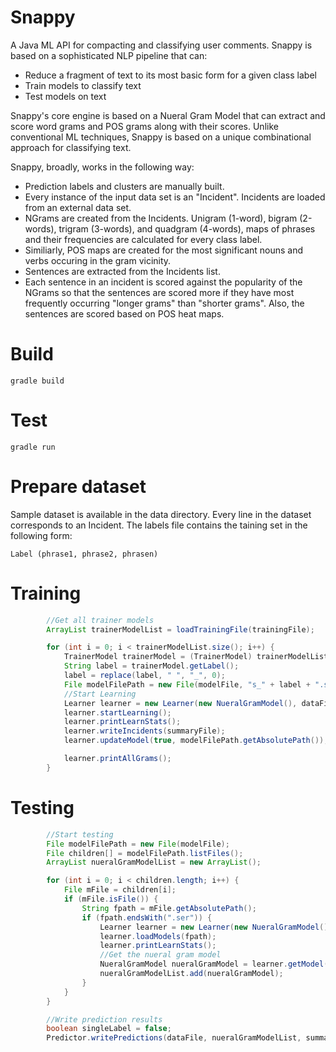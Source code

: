 # Snappy
A Java ML API for compacting and classifying user comments. Snappy is based on a sophisticated NLP pipeline that can:

* Reduce a fragment of text to its most basic form for a given class label
* Train models to classify text
* Test models on text

Snappy's core engine is based on a Nueral Gram Model that can extract and score word grams and POS grams along with their scores. Unlike conventional ML techniques, Snappy is based on a unique combinational approach for classifying text. 

Snappy, broadly, works in the following way:

* Prediction labels and clusters are manually built.
* Every instance of the input data set is an "Incident". Incidents are loaded from an external data set.
* NGrams are created from the Incidents. Unigram (1-word), bigram (2-words), trigram (3-words), and quadgram (4-words),  maps of phrases and their frequencies are calculated for every class label.
* Similiarly, POS maps are created for the most significant nouns and verbs occuring in the gram vicinity.
* Sentences are extracted from the Incidents list.
* Each sentence in an incident is scored against the popularity of the NGrams so that the sentences are scored more if they have most frequently occurring "longer grams" than "shorter grams". Also, the sentences are scored based on POS heat maps.

# Build

```
gradle build
```

# Test

```
gradle run
```

# Prepare dataset
Sample dataset is available in the data directory. Every line in the dataset corresponds to an Incident. The labels file contains the taining set in the following form:

```
Label (phrase1, phrase2, phrasen)
```

# Training 

```java
        //Get all trainer models
        ArrayList trainerModelList = loadTrainingFile(trainingFile);

        for (int i = 0; i < trainerModelList.size(); i++) {
            TrainerModel trainerModel = (TrainerModel) trainerModelList.get(i);
            String label = trainerModel.getLabel();
            label = replace(label, " ", "_", 0);
            File modelFilePath = new File(modelFile, "s_" + label + ".ser");
            //Start Learning
            Learner learner = new Learner(new NueralGramModel(), dataFile, trainerModel, processOnly);
            learner.startLearning();
            learner.printLearnStats();
            learner.writeIncidents(summaryFile);
            learner.updateModel(true, modelFilePath.getAbsolutePath());

            learner.printAllGrams();
        }
```

# Testing

```java
        //Start testing
        File modelFilePath = new File(modelFile);
        File children[] = modelFilePath.listFiles();
        ArrayList nueralGramModelList = new ArrayList();

        for (int i = 0; i < children.length; i++) {
            File mFile = children[i];
            if (mFile.isFile()) {
                String fpath = mFile.getAbsolutePath();
                if (fpath.endsWith(".ser")) {
                    Learner learner = new Learner(new NueralGramModel(), null, null, processOnly);
                    learner.loadModels(fpath);
                    learner.printLearnStats();
                    //Get the nueral gram model
                    NueralGramModel nueralGramModel = learner.getModel();
                    nueralGramModelList.add(nueralGramModel);
                }
            }
        }

        //Write prediction results
        boolean singleLabel = false;
        Predictor.writePredictions(dataFile, nueralGramModelList, summaryFile, processOnly, threshold, singleLabel);
```
